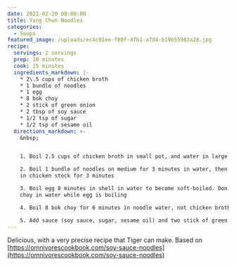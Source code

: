 ```yaml
---
date: 2021-02-20 00:00:00
title: Yang Chun Noodles
categories:
  - Soups
featured_image: /uploads/ec4c01ee-f80f-4fb1-a7d4-b19b55983a28.jpg
recipe:
  servings: 2 servings
  prep: 10 minutes
  cook: 15 minutes
  ingredients_markdown: |-
    * 2\.5 cups of chicken broth
    * 1 bundle of noodles
    * 1 egg
    * 8 bok choy
    * 2 stick of green onion
    * 2 tbsp of soy sauce
    * 1/2 tsp of sugar
    * 1/2 tsp of sesame oil
  directions_markdown: >-
    &nbsp;


    1. Boil 2.5 cups of chicken broth in small pot, and water in large pot

    2. Boil 1 bundle of noodles on medium for 3 minutes in water, then boil it
    in chicken stock for 3 minutes

    3. Boil egg 8 minutes in shell in water to become soft-boiled. Don't put bok
    choy in water while egg is boiling

    4. Boil 8 bok choy for 6 minutes in noodle water, not chicken broth.

    5. Add sauce (soy sauce, sugar, sesame oil) and two stick of green onion.
---
```

Delicious, with a very precise recipe that Tiger can make. Based on [https://omnivorescookbook.com/soy-sauce-noodles](https://omnivorescookbook.com/soy-sauce-noodles)

